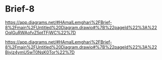 # Brief-8
https://app.diagrams.net/#HAmalLemghari%2FBrief-8%2Fmain%2FUntitled%20Diagram.drawio#%7B%22pageId%22%3A%22OqIGuRWAofvZ5ptTFjWC%22%7D

https://app.diagrams.net/#HAmalLemghari%2FBrief-8%2Fmain%2FUntitled%20Diagram.drawio#%7B%22pageId%22%3A%22Bjyjz4ymU5wT0NsK0Tor%22%7D
